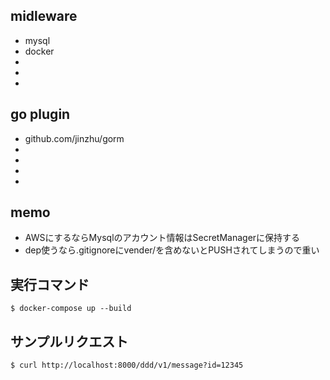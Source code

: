 
## midleware
- mysql
- docker
- 
- 
- 

## go plugin
- github.com/jinzhu/gorm
- 
- 
- 
- 

## memo
- AWSにするならMysqlのアカウント情報はSecretManagerに保持する
- dep使うなら.gitignoreにvender/を含めないとPUSHされてしまうので重い

## 実行コマンド
```aidl
$ docker-compose up --build
```

## サンプルリクエスト
```aidl
$ curl http://localhost:8000/ddd/v1/message?id=12345
```
